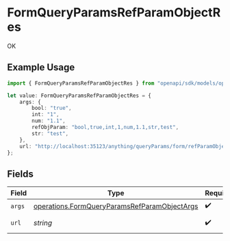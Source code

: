 # FormQueryParamsRefParamObjectRes

OK

## Example Usage

```typescript
import { FormQueryParamsRefParamObjectRes } from "openapi/sdk/models/operations";

let value: FormQueryParamsRefParamObjectRes = {
    args: {
        bool: "true",
        int: "1",
        num: "1.1",
        refObjParam: "bool,true,int,1,num,1.1,str,test",
        str: "test",
    },
    url: "http://localhost:35123/anything/queryParams/form/refParamObject?bool=true&int=1&num=1.1&refObjParam=bool%2Ctrue%2Cint%2C1%2Cnum%2C1.1%2Cstr%2Ctest&str=test",
};
```

## Fields

| Field                                                                                                                                                       | Type                                                                                                                                                        | Required                                                                                                                                                    | Description                                                                                                                                                 | Example                                                                                                                                                     |
| ----------------------------------------------------------------------------------------------------------------------------------------------------------- | ----------------------------------------------------------------------------------------------------------------------------------------------------------- | ----------------------------------------------------------------------------------------------------------------------------------------------------------- | ----------------------------------------------------------------------------------------------------------------------------------------------------------- | ----------------------------------------------------------------------------------------------------------------------------------------------------------- |
| `args`                                                                                                                                                      | [operations.FormQueryParamsRefParamObjectArgs](../../../sdk/models/operations/formqueryparamsrefparamobjectargs.md)                                         | :heavy_check_mark:                                                                                                                                          | N/A                                                                                                                                                         |                                                                                                                                                             |
| `url`                                                                                                                                                       | *string*                                                                                                                                                    | :heavy_check_mark:                                                                                                                                          | N/A                                                                                                                                                         | http://localhost:35123/anything/queryParams/form/refParamObject?bool=true&int=1&num=1.1&refObjParam=bool%2Ctrue%2Cint%2C1%2Cnum%2C1.1%2Cstr%2Ctest&str=test |